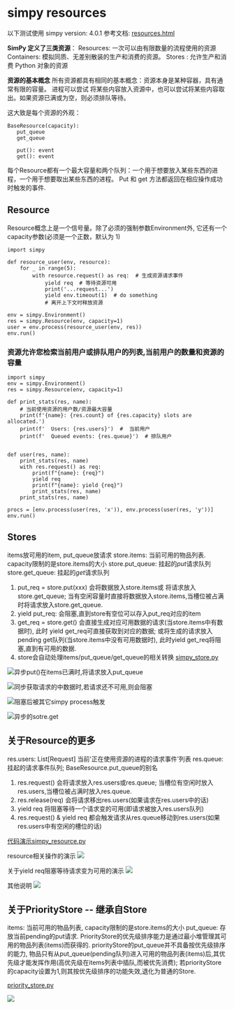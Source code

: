 # simpy resources
以下测试使用 simpy version: 4.0.1
参考文档:
[resources.html](https://simpy.readthedocs.io/en/latest/topical_guides/resources.html)

**SimPy 定义了三类资源**：
Resources: 一次可以由有限数量的流程使用的资源
Containers: 模拟同质、无差别散装的生产和消费的资源。
Stores : 允许生产和消费 Python 对象的资源

**资源的基本概念**
所有资源都具有相同的基本概念：资源本身是某种容器，具有通常有限的容量。
进程可以尝试 将某些内容放入资源中，也可以尝试将某些内容取出。如果资源已满或为空，则必须排队等待。

这大致是每个资源的外观：
```
BaseResource(capacity):
   put_queue
   get_queue

   put(): event
   get(): event
```
每个Resource都有一个最大容量和两个队列：一个用于想要放入某些东西的进程，一个用于想要取出某些东西的进程。
Put 和 get 方法都返回在相应操作成功时触发的事件.


## Resource
Resource概念上是一个信号量。除了必须的强制参数Environment外, 它还有一个capacity参数(必须是一个正数，默认为 1)
```
import simpy

def resource_user(env, resource):
    for _ in range(5):
        with resource.request() as req:  # 生成资源请求事件
            yield req  # 等待资源可用
            print('...request...')
            yield env.timeout(1)  # do something
            # 离开上下文时释放资源

env = simpy.Environment()
res = simpy.Resource(env, capacity=1)
user = env.process(resource_user(env, res))
env.run()

```


### 资源允许您检索当前用户或排队用户的列表,当前用户的数量和资源的容量

```
import simpy
env = simpy.Environment()
res = simpy.Resource(env, capacity=1)

def print_stats(res, name):
    # 当前使用资源的用户数/资源最大容量
    print(f'{name}: {res.count} of {res.capacity} slots are allocated.')
    print(f'  Users: {res.users}')  #  当前用户
    print(f'  Queued events: {res.queue}')  # 排队用户


def user(res, name):
    print_stats(res, name)
    with res.request() as req:
        print(f"{name}: {req}")
        yield req
        print(f"{name}: yield {req}")
        print_stats(res, name)
    print_stats(res, name)

procs = [env.process(user(res, 'x')), env.process(user(res, 'y'))]
env.run()
```


## Stores
items放可用的item, put_queue放请求
store.items: 当前可用的物品列表. capacity限制的是store.items的大小
store.put_queue: 挂起的*put*请求队列
store.get_queue: 挂起的*get*请求队列
1. put_req = store.put(xxx) 会将数据放入store.items或 将请求放入store.get_queue; 当有空闲容量时直接将数据放入store.items,当槽位被占满时将请求放入store.get_queue.
2. yield put_req: 会阻塞,直到store有空位可以存入put_req对应的item
3. get_req = store.get() 会直接生成对应可用数据的请求(当store.items中有数据时), 此时 yield get_req可直接获取到对应的数据; 或将生成的请求放入pending get队列(当store.items中没有可用数据时), 此时yield get_req将阻塞,直到有可用的数据. 
4. store会自动处理items/put_queue/get_queue的相关转换
[simpy_store.py](images_attachments/5034800170094/simpy_store.py)

![异步put()在items已满时,将请求放入put_queue](images_attachments/3129618207887.png)

![同步获取请求的中数据时,若请求还不可用,则会阻塞](images_attachments/1191931186630.png)

![阻塞后被其它simpy process触发](images_attachments/4481947209070.png)


![异步的sotre.get](images_attachments/5738501214206.png)





## 关于Resource的更多
res.users: List[Request] 当前'正在使用资源的进程的请求事件'列表
res.queue: 挂起的请求事件队列; BaseResource.put_queue的别名

1. res.request() 会将请求放入res.users或res.queue; 当槽位有空闲时放入res.users,当槽位被占满时放入res.queue.
2. res.release(req) 会将请求移出res.users(如果请求在res.users中的话)
3. yield req 将阻塞等待一个请求变的可用(即请求被放入res.users队列)
4. res.request() & yield req 都会触发请求从res.queue移动到res.users(如果res.users中有空闲的槽位的话)

[代码演示simpy_resource.py](images_attachments/5034800170094/simpy_resource.py)

resource相关操作的演示
![](images_attachments/4825440159392.png)

关于yield req阻塞等待请求变为可用的演示
![](images_attachments/169248147259.png)

其他说明
![](images_attachments/5120255167425.png)

## 关于PriorityStore -- 继承自Store

items: 当前可用的物品列表,  capacity限制的是store.items的大小
put_queue: 存放当前pending的put请求.
PriorityStore的优先级排序能力是通过最小堆管理其可用的物品列表(items)而获得的.
priorityStore的put_queue并不具备按优先级排序的能力,
物品只有从put_queue(pending队列)进入可用的物品列表(items)后,其优先级才能发挥作用(高优先级在items列表中插队,而被优先消费); 
若priorityStore的capacity设置为1,则其按优先级排序的功能失效,退化为普通的Store.

[priority_store.py](images_attachments/5034800170094/priority_store.py)


![](images_attachments/4236615230970.png)

